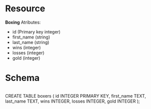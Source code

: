 # Resource
**Boxing**
Atributes:
- id (Primary key integer)
- first_name (string)
- last_name (string)
- wins (integer)
- losses (integer)
- gold (integer)

# Schema
```md
```
CREATE TABLE boxers (
  id INTEGER PRIMARY KEY,
  first_name TEXT,
  last_name TEXT,
  wins INTEGER,
  losses INTEGER,
  gold INTEGER
);
